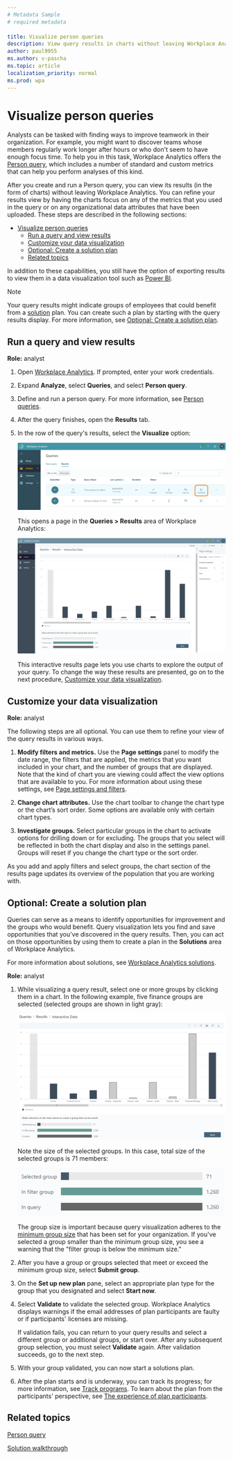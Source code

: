 ```yaml
---
# Metadata Sample
# required metadata

title: Visualize person queries
description: View query results in charts without leaving Workplace Analytics
author: paul9955
ms.author: v-pascha
ms.topic: article
localization_priority: normal 
ms.prod: wpa
---
```


# Visualize person queries

Analysts can be tasked with finding ways to improve teamwork in their organization. For example, you might want to discover teams whose members regularly work longer after hours or who don't seem to have enough focus time. To help you in this task, Workplace Analytics offers the [Person query](person-queries.md), which includes a number of standard and custom metrics that can help you perform analyses of this kind.  

After you create and run a Person query, you can view its results (in the form of charts) without leaving Workplace Analytics. You can refine your results view by having the charts focus on any of the metrics that you used in the query or on any organizational data attributes that have been uploaded. These steps are described in the following sections: 

- [Visualize person queries](#visualize-person-queries)
  - [Run a query and view results](#run-a-query-and-view-results)
  - [Customize your data visualization](#customize-your-data-visualization)
  - [Optional: Create a solution plan](#optional-create-a-solution-plan)
  - [Related topics](#related-topics)

In addition to these capabilities, you still have the option of exporting results to view them in a data visualization tool such as [Power BI](../use/view-download-and-export-query-results.md#use-workplace-analytics-data-in-power-bi-excel-or-other-data-analysis-tool). 

> [!Note] 
> Your query results might indicate groups of employees that could benefit from a [solution](solutions-intro.md) plan. <!-- REPLACE WHEN SV2 RELEASES: from a [solution](solutionsv2-intro.md) plan. --> You can create such a plan by starting with the query results display. For more information, see [Optional: Create a solution plan](#optional-create-a-solution-plan).

## Run a query and view results 

**Role:** analyst 

1. Open [Workplace Analytics](https://workplaceanalytics.office.com/). If prompted, enter your work credentials.

2. Expand **Analyze**, select **Queries**, and select **Person query**.

3. Define and run a person query. For more information, see [Person queries](person-queries.md). 

4. After the query finishes, open the **Results** tab.

5. In the row of the query's results, select the **Visualize** option: 

   ![Query row with Visualize](../images/wpa/tutorials/visualize-option-results-row-4.png)

   This opens a page in the **Queries > Results** area of Workplace Analytics: 

   ![Results chart](../images/wpa/tutorials/results-interactive-data-no-selections.png)

   This interactive results page lets you use charts to explore the output of your query. To change the way these results are presented, go on to the next procedure, [Customize your data visualization](#customize-your-data-visualization).

## Customize your data visualization 

**Role:** analyst 

The following steps are all optional. You can use them to refine your view of the query results in various ways. 

1. **Modify filters and metrics.** Use the **Page settings** panel to modify the date range, the filters that are applied, the metrics that you want included in your chart, and the number of groups that are displayed. Note that the kind of chart you are viewing could affect the view options that are available to you. For more information about using these settings, see [Page settings and filters](../use/chart-types.md#page-settings-and-filters). 

2. **Change chart attributes.** Use the chart toolbar to change the chart type or the chart’s sort order. Some options are available only with certain chart types.  

3. **Investigate groups.** Select particular groups in the chart to activate options for drilling down or for excluding. The groups that you select will be reflected in both the chart display and also in the settings panel. Groups will reset if you change the chart type or the sort order.  

As you add and apply filters and select groups, the chart section of the results page updates its overview of the population that you are working with. 

## Optional: Create a solution plan  

Queries can serve as a means to identify opportunities for improvement and the groups who would benefit. Query visualization lets you find and save opportunities that you've discovered in the query results. Then, you can act on those opportunities by using them to create a plan in the **Solutions** area of Workplace Analytics. 

For more information about solutions, see [Workplace Analytics solutions](solutions-intro.md).  <!-- REPLACE WHEN SV2 RELEASES: see [Workplace Analytics solutions](solutionsv2-intro.md).  -->

**Role:** analyst 

1. While visualizing a query result, select one or more groups by clicking them in a chart. In the following example, five finance groups are selected (selected groups are shown in light gray):

   ![Query results chart with group selected](../images/wpa/tutorials/results-interactive-data-close.png)

   Note the size of the selected groups. In this case, total size of the selected groups is 71 members:

   ![Total group size](../images/wpa/tutorials/group-size-finance.png)

   The group size is important because query visualization adheres to the [minimum group size](../use/settings.md#minimum-group-size) that has been set for your organization. If you've selected a group smaller than the minimum group size, you see a warning that the "filter group is below the minimum size." 

2. After you have a group or groups selected that meet or exceed the minimum group size, select **Submit group**. 

3. On the **Set up new plan** pane, select an appropriate plan type for the group that you designated and select **Start now**. 

4. Select **Validate** to validate the selected group. Workplace Analytics displays warnings if the email addresses of plan participants are faulty or if participants' licenses are missing. <!--(For more information, see [Validation](solutionsv2-conceptual.md#validation).)   DELETING FOR NOW BECAUSE IT'S NOT IN THE SV1 DOC. --> <!-- REPLACE WHEN SV2 RELEASES: see [Validation](solutionsv2-conceptual.md#validation).)   -->

   If validation fails, you can return to your query results and select a different group or additional groups, or start over. After any subsequent group selection, you must select **Validate** again. After validation succeeds, go to the next step.

5.	With your group validated, you can now start a solutions plan. <!-- See the [Start the plan](solutions-task.md?branch=PAS-LR-SolutionsV2#start-the-plan) section of [Solution walkthrough](solutions-task.md).   DELETING FOR NOW BECAUSE IT'S NOT IN THE SV1 DOC. --> <!-- REPLACE WHEN SV2 RELEASES: See the [Start the plan](solutionsv2-task.md?branch=PAS-LR-SolutionsV2#start-the-plan) section  --> <!-- REPLACE WHEN SV2 RELEASES: of [Solution walkthrough](solutionsv2-task.md).   -->

6.	After the plan starts and is underway, you can track its progress; for more information, see [Track programs](solutions-task.md#track-programs).  <!-- REPLACE WHEN SV2 RELEASES: see [Track plans](solutionsv2-task.md#track-plans).  --> To learn about the plan from the participants' perspective, see [The experience of plan participants](solutions-participants.md?branch=PAS-LR-SolutionsV2). 
  
<!-- REPLACE WHEN SV2 RELEASES:  see [The experience of plan participants](solutionsv2-participants.md?branch=PAS-LR-SolutionsV2).   -->

## Related topics

[Person query](person-queries.md) 

[Solution walkthrough](solutions-task.md)
<!-- REPLACE WHEN SV2 RELEASES:  [Solution walkthrough](solutionsv2-task.md)   -->